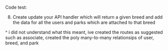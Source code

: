

Code test:


8) Create update your API handler which will return a given breed and add the data for all the users and 
parks which are attached to that breed


^ i did not understand what this meant, ive created the routes as suggested such as associate, created the poly many-to-many relationsips of user, breed, and park
